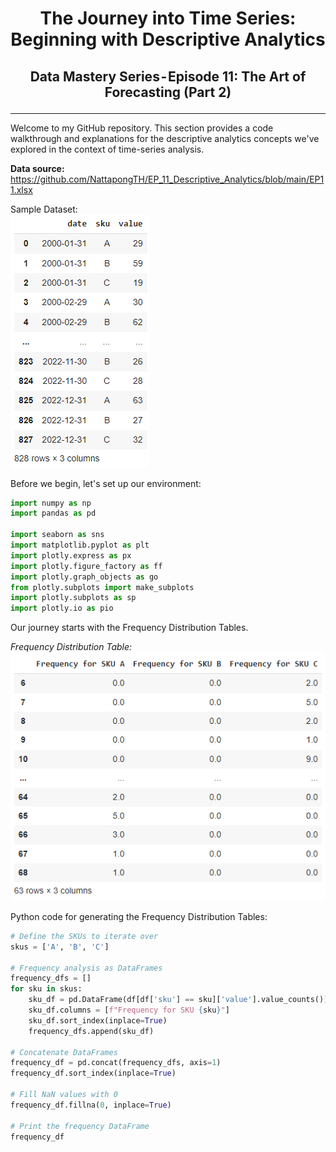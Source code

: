 # <p align="center"> The Journey into Time Series: Beginning with Descriptive Analytics  </p>
## <p align="center"> Data Mastery Series - Episode 11: The Art of Forecasting (Part 2) </p>

---

Welcome to my GitHub repository. This section provides a code walkthrough and explanations for the descriptive analytics concepts we've explored in the context of time-series analysis.

**Data source:** 
https://github.com/NattapongTH/EP_11_Descriptive_Analytics/blob/main/EP11.xlsx

Sample Dataset:
<br>
![alt](https://github.com/NattapongTH/EP_11_Descriptive_Analytics/blob/main/Photo/11.%20Dataset.png)

Before we begin, let's set up our environment:

```python 
import numpy as np
import pandas as pd

import seaborn as sns
import matplotlib.pyplot as plt
import plotly.express as px
import plotly.figure_factory as ff
import plotly.graph_objects as go
from plotly.subplots import make_subplots
import plotly.subplots as sp
import plotly.io as pio
```

Our journey starts with the Frequency Distribution Tables.

*Frequency Distribution Table:*
<br>
![alt](https://github.com/NattapongTH/EP_11_Descriptive_Analytics/blob/main/Photo/12.FreqSummaryTable.png)

Python code for generating the Frequency Distribution Tables:
```python 
# Define the SKUs to iterate over
skus = ['A', 'B', 'C']

# Frequency analysis as DataFrames
frequency_dfs = []
for sku in skus:
    sku_df = pd.DataFrame(df[df['sku'] == sku]['value'].value_counts())
    sku_df.columns = [f"Frequency for SKU {sku}"]
    sku_df.sort_index(inplace=True)
    frequency_dfs.append(sku_df)

# Concatenate DataFrames
frequency_df = pd.concat(frequency_dfs, axis=1)
frequency_df.sort_index(inplace=True)

# Fill NaN values with 0
frequency_df.fillna(0, inplace=True)

# Print the frequency DataFrame
frequency_df
```